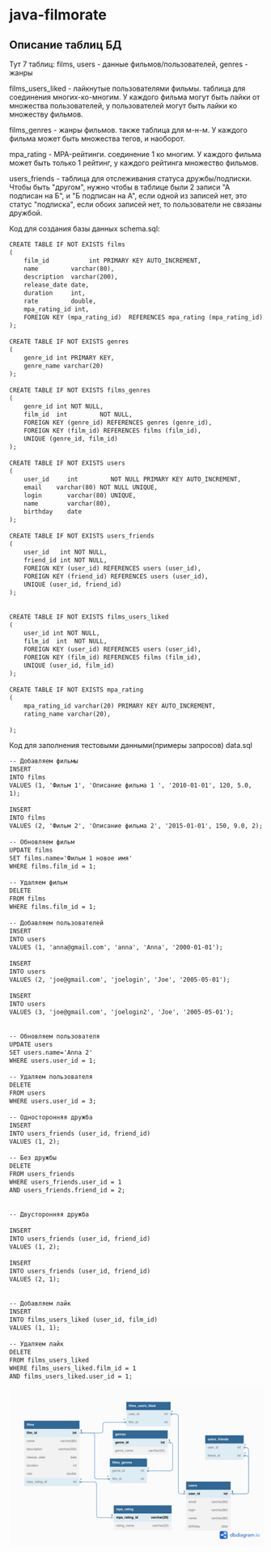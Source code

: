 # java-filmorate

Описание таблиц БД
---
Тут 7 таблиц:
films, users - данные фильмов/пользователей, genres - жанры

films_users_liked - лайкнутые пользователями фильмы. таблица для соединения многих-ко-многим. У каждого фильма могут быть лайки от множества пользователей, у пользователей могут быть лайки ко множеству фильмов.

films_genres - жанры фильмов. также таблица для м-н-м. У каждого фильма может быть множества тегов, и наоборот.

mpa_rating - MPA-рейтинги. соединение 1 ко многим. У каждого фильма может быть только 1 рейтинг, у каждого рейтинга множество фильмов.

users_friends - таблица для отслеживания статуса дружбы/подписки. Чтобы быть "другом", нужно чтобы в таблице были 2 записи "А подписан на Б", и "Б подписан на А", если одной из записей нет, это статус "подписка", если обоих записей нет, то пользователи не связаны дружбой.


Код для создания базы данных schema.sql:
```
CREATE TABLE IF NOT EXISTS films
(
    film_id           int PRIMARY KEY AUTO_INCREMENT,
    name         varchar(80),
    description  varchar(200),
    release_date date,
    duration     int,
    rate         double,
    mpa_rating_id int,
    FOREIGN KEY (mpa_rating_id)  REFERENCES mpa_rating (mpa_rating_id)
);

CREATE TABLE IF NOT EXISTS genres
(
    genre_id int PRIMARY KEY,
    genre_name varchar(20)
);

CREATE TABLE IF NOT EXISTS films_genres
(
    genre_id int NOT NULL,
    film_id  int         NOT NULL,
    FOREIGN KEY (genre_id) REFERENCES genres (genre_id),
    FOREIGN KEY (film_id) REFERENCES films (film_id),
    UNIQUE (genre_id, film_id)
);

CREATE TABLE IF NOT EXISTS users
(
    user_id     int         NOT NULL PRIMARY KEY AUTO_INCREMENT,
    email    varchar(80) NOT NULL UNIQUE,
    login       varchar(80) UNIQUE,
    name        varchar(80),
    birthday    date
);

CREATE TABLE IF NOT EXISTS users_friends
(
    user_id   int NOT NULL,
    friend_id int NOT NULL,
    FOREIGN KEY (user_id) REFERENCES users (user_id),
    FOREIGN KEY (friend_id) REFERENCES users (user_id),
    UNIQUE (user_id, friend_id)
);


CREATE TABLE IF NOT EXISTS films_users_liked
(
    user_id int NOT NULL,
    film_id  int  NOT NULL,
    FOREIGN KEY (user_id) REFERENCES users (user_id),
    FOREIGN KEY (film_id) REFERENCES films (film_id),
    UNIQUE (user_id, film_id)
);

CREATE TABLE IF NOT EXISTS mpa_rating
(
    mpa_rating_id varchar(20) PRIMARY KEY AUTO_INCREMENT,
    rating_name varchar(20),

);
```

Код для заполнения тестовыми данными(примеры запросов) data.sql

```
-- Добавляем фильмы
INSERT
INTO films
VALUES (1, 'Фильм 1', 'Описание фильма 1 ', '2010-01-01', 120, 5.0, 1);

INSERT
INTO films
VALUES (2, 'Фильм 2', 'Описание фильма 2', '2015-01-01', 150, 9.0, 2);

-- Обновляем фильм
UPDATE films
SET films.name='Фильм 1 новое имя'
WHERE films.film_id = 1;

-- Удаляем фильм
DELETE
FROM films
WHERE films.film_id = 1;

-- Добавляем пользователей
INSERT
INTO users
VALUES (1, 'anna@gmail.com', 'anna', 'Anna', '2000-01-01');

INSERT
INTO users
VALUES (2, 'joe@gmail.com', 'joelogin', 'Joe', '2005-05-01');

INSERT
INTO users
VALUES (3, 'joe@gmail.com', 'joelogin2', 'Joe', '2005-05-01');


-- Обновляем пользователя
UPDATE users
SET users.name='Anna 2'
WHERE users.user_id = 1;

-- Удаляем пользователя
DELETE
FROM users
WHERE users.user_id = 3;

-- Односторонняя дружба
INSERT
INTO users_friends (user_id, friend_id)
VALUES (1, 2);

-- Без дружбы
DELETE
FROM users_friends
WHERE users_friends.user_id = 1
AND users_friends.friend_id = 2;


-- Двусторонняя дружба

INSERT
INTO users_friends (user_id, friend_id)
VALUES (1, 2);

INSERT
INTO users_friends (user_id, friend_id)
VALUES (2, 1);


-- Добавляем лайк
INSERT
INTO films_users_liked (user_id, film_id)
VALUES (1, 1);

-- Удаляем лайк
DELETE
FROM films_users_liked
WHERE films_users_liked.film_id = 1
AND films_users_liked.user_id = 1;
```


![Схема БД](./src/main/resources/schema.png)
